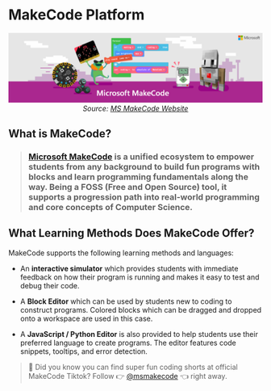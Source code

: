# MakeCode Platform

 <p align="center"> <img alt="MakeCode Platform" src="../../assets/makecode-cover.png" width="1000px" /><br><em>Source: <a href="https://makecode.com/online-learning">MS MakeCode Website</a></em></p>

## What is MakeCode?

> ### [Microsoft MakeCode](https://makecode.com) is a unified ecosystem to empower students from any background to build fun programs with blocks and learn programming fundamentals along the way. Being a **FOSS** (Free and Open Source) tool, it supports a progression path into real-world programming and core concepts of Computer Science.

## What Learning Methods Does MakeCode Offer?

MakeCode supports the following learning methods and languages:

- An **interactive simulator** which provides students with immediate feedback on how their program is running and makes it easy to test and debug their code.

- A **Block Editor** which can be used by students new to coding to construct programs. Colored blocks which can be dragged and dropped onto a workspace are used in this case.

- A **JavaScript / Python Editor** is also provided to help students use their preferred language to create programs. The editor features code snippets, tooltips, and error detection.

> 📝 Did you know you can find super fun coding shorts at official MakeCode Tiktok? Follow 👉 [ @msmakecode](https://www.tiktok.com/@msmakecode) 👈 right away.
